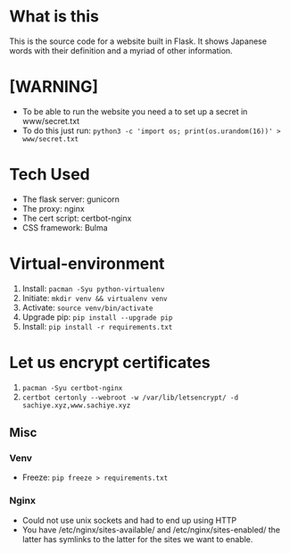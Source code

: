 # What is this
This is the source code for a website built in Flask. It shows Japanese words with their definition and a myriad of other information.

# [WARNING]
* To be able to run the website you need a to set up a secret in www/secret.txt
* To do this just run: `python3 -c 'import os; print(os.urandom(16))' > www/secret.txt`

# Tech Used
* The flask server:   gunicorn
* The proxy:          nginx
* The cert script:    certbot-nginx
* CSS framework:      Bulma

# Virtual-environment
1. Install: 	 `pacman -Syu python-virtualenv`
2. Initiate: 	 `mkdir venv && virtualenv venv`
3. Activate: 	 `source venv/bin/activate`
4. Upgrade pip:  `pip install --upgrade pip`
5. Install:      `pip install -r requirements.txt`

# Let us encrypt certificates
1. `pacman -Syu certbot-nginx`
2. `certbot certonly --webroot -w /var/lib/letsencrypt/ -d sachiye.xyz,www.sachiye.xyz`

## Misc

### Venv
* Freeze: `pip freeze > requirements.txt`

### Nginx
* Could not use unix sockets and had to end up using HTTP
* You have /etc/nginx/sites-available/ and /etc/nginx/sites-enabled/ the latter has symlinks
  to the latter for the sites we want to enable.
